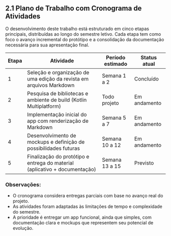 ## 2.1 Plano de Trabalho com Cronograma de Atividades

O desenvolvimento deste trabalho está estruturado em cinco etapas principais, distribuídas ao longo do semestre letivo. Cada etapa tem como foco o avanço incremental do protótipo e a consolidação da documentação necessária para sua apresentação final.

| Etapa | Atividade                                                                  | Período estimado | Status atual |
| ----- | -------------------------------------------------------------------------- | ---------------- | ------------ |
| 1     | Seleção e organização de uma edição da revista em arquivos Markdown        | Semana 1 a 2     | Concluído    |
| 2     | Pesquisa de bibliotecas e ambiente de build (Kotlin Multiplatform)         | Todo projeto     | Em andamento |
| 3     | Implementação inicial do app com renderização de Markdown                  | Semana 5 a 7     | Em andamento |
| 4     | Desenvolvimento de mockups e definição de possibilidades futuras           | Semana 10 a 12   | Em andamento |
| 5     | Finalização do protótipo e entrega do material (aplicativo + documentação) | Semana 13 a 15   | Previsto     |

### Observações:

- O cronograma considera entregas parciais com base no avanço real do projeto.
- As atividades foram adaptadas às limitações de tempo e complexidade do semestre.
- A prioridade é entregar um app funcional, ainda que simples, com documentação clara e mockups que representem seu potencial de evolução.
